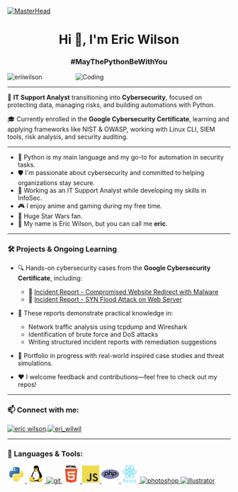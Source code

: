 [![MasterHead](https://cdn.weasyl.com/~fluffkevlar/submissions/30165/efb64790c6059bf9f32f9922bdfd36fad18bdd135aff5f67e99a7f0f29749042/fluffkevlar-starfield-gif.gif)](https://rishavchanda.io)

<h1 align="center">Hi 👋, I'm Eric Wilson</h1>
<h3 align="center">#MayThePythonBeWithYou</h3>

<img align="right" alt="Coding" width="350" src="https://3.bp.blogspot.com/-fW7jTdIqi0w/VGGA0i_2YdI/AAAAAAAAD1s/0QiX4mxZ3C8/s1600/Chibi%2BHatsune%2BMiku%2Bgif%2BGambar%2Bgerak%2BCool.gif"> 

<p align="left"> 
  <img src="https://komarev.com/ghpvc/?username=eriiwilson&label=Profile%20views&color=0e75b6&style=flat" alt="eriiwilson" /> 
</p>

---

🔐 **IT Support Analyst** transitioning into **Cybersecurity**, focused on protecting data, managing risks, and building automations with Python.

🎓 Currently enrolled in the **Google Cybersecurity Certificate**, learning and applying frameworks like NIST & OWASP, working with Linux CLI, SIEM tools, risk analysis, and security auditing.

---

- 🐍 Python is my main language and my go-to for automation in security tasks.  
- 🛡️ I'm passionate about cybersecurity and committed to helping organizations stay secure.  
- 💼 Working as an IT Support Analyst while developing my skills in InfoSec.  
- 🎮 I enjoy anime and gaming during my free time.  
- 🌌 Huge Star Wars fan.  
- 👋 My name is Eric Wilson, but you can call me **eric**.

---

### 🛠️ Projects & Ongoing Learning

- 🔍 Hands-on cybersecurity cases from the **Google Cybersecurity Certificate**, including:
  - 🧾 [Incident Report - Compromised Website Redirect with Malware](https://github.com/eriiwilson/google-cybersecurity-certificado/tree/main/incident-report-redirect-malware)
  - 🔐 [Incident Report - SYN Flood Attack on Web Server](https://github.com/eriiwilson/google-cybersecurity-certificado/tree/main/incident-report-syn-flood)

- 📁 These reports demonstrate practical knowledge in:
  - Network traffic analysis using tcpdump and Wireshark  
  - Identification of brute force and DoS attacks  
  - Writing structured incident reports with remediation suggestions  

- 🚧 Portfolio in progress with real-world inspired case studies and threat simulations.  
- ❤️ I welcome feedback and contributions—feel free to check out my repos!

---

<h3 align="left">📫 Connect with me:</h3>
<p align="left">
  <a href="https://linkedin.com/in/eric-wilson" target="blank">
    <img align="center" src="https://raw.githubusercontent.com/rahuldkjain/github-profile-readme-generator/master/src/images/icons/Social/linked-in-alt.svg" alt="eric wilson" height="30" width="40" />
  </a>
  <a href="https://instagram.com/eri_wilwil" target="blank">
    <img align="center" src="https://raw.githubusercontent.com/rahuldkjain/github-profile-readme-generator/master/src/images/icons/Social/instagram.svg" alt="eri_wilwil" height="30" width="40" />
  </a>
</p>

---

<h3 align="left">🧰 Languages & Tools:</h3>
<p align="left">
  <a href="https://www.python.org" target="_blank"> <img src="https://raw.githubusercontent.com/devicons/devicon/master/icons/python/python-original.svg" alt="python" width="40" height="40"/> </a>
  <a href="https://www.linux.org/" target="_blank"> <img src="https://raw.githubusercontent.com/devicons/devicon/master/icons/linux/linux-original.svg" alt="linux" width="40" height="40"/> </a>
  <a href="https://git-scm.com/" target="_blank"> <img src="https://www.vectorlogo.zone/logos/git-scm/git-scm-icon.svg" alt="git" width="40" height="40"/> </a>
  <a href="https://www.w3.org/html/" target="_blank"> <img src="https://raw.githubusercontent.com/devicons/devicon/master/icons/html5/html5-original-wordmark.svg" alt="html5" width="40" height="40"/> </a>
  <a href="https://developer.mozilla.org/en-US/docs/Web/JavaScript" target="_blank"> <img src="https://raw.githubusercontent.com/devicons/devicon/master/icons/javascript/javascript-original.svg" alt="javascript" width="40" height="40"/> </a>
  <a href="https://www.php.net" target="_blank"> <img src="https://raw.githubusercontent.com/devicons/devicon/master/icons/php/php-original.svg" alt="php" width="40" height="40"/> </a>
  <a href="https://reactjs.org/" target="_blank"> <img src="https://raw.githubusercontent.com/devicons/devicon/master/icons/react/react-original-wordmark.svg" alt="react" width="40" height="40"/> </a>
  <a href="https://www.photoshop.com/en" target="_blank"> <img src="https://pngimg.com/uploads/photoshop/photoshop_PNG1.png" alt="photoshop" width="40" height="40"/> </a>
  <a href="https://www.adobe.com/in/products/illustrator.html" target="_blank"> <img src="https://www.vectorlogo.zone/logos/adobe_illustrator/adobe_illustrator-icon.svg" alt="illustrator" width="40" height="40"/> </a>
</p>
